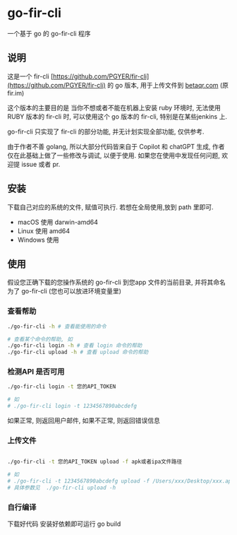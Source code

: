 # go-fir-cli

一个基于 go 的 go-fir-cli 程序

## 说明


这是一个 fir-cli [https://github.com/PGYER/fir-cli](https://github.com/PGYER/fir-cli) 的 go 版本, 用于上传文件到 [betaqr.com](https://www.betaqr.com) (原fir.im)

这个版本的主要目的是 当你不想或者不能在机器上安装 ruby 环境时, 无法使用 RUBY 版本的 fir-cli 时, 可以使用这个 go 版本的 fir-cli, 特别是在某些jenkins 上.

go-fir-cli 只实现了 fir-cli 的部分功能, 并无计划实现全部功能, 仅供参考.

由于作者不善 golang, 所以大部分代码皆来自于 Copilot 和 chatGPT 生成, 作者仅在此基础上做了一些修改与调试, 以便于使用. 如果您在使用中发现任何问题, 欢迎提 issue 或者 pr.

## 安装

下载自己对应的系统的文件, 赋值可执行. 若想在全局使用,放到 path 里即可.

- macOS 使用 darwin-amd64
- Linux 使用 amd64
- Windows 使用 




## 使用

假设您正确下载的您操作系统的 go-fir-cli 到您app 文件的当前目录, 并将其命名为了 go-fir-cli (您也可以放进环境变量里)

### 查看帮助

```bash
./go-fir-cli -h # 查看能使用的命令

# 查看某个命令的帮助, 如
./go-fir-cli login -h # 查看 login 命令的帮助
./go-fir-cli upload -h # 查看 upload 命令的帮助

```

### 检测API 是否可用

```bash  
./go-fir-cli login -t 您的API_TOKEN

# 如
# ./go-fir-cli login -t 1234567890abcdefg

```
如果正常, 则返回用户邮件, 如果不正常, 则返回错误信息


### 上传文件

```bash

./go-fir-cli -t 您的API_TOKEN upload -f apk或者ipa文件路径

# 如
# ./go-fir-cli -t 1234567890abcdefg upload -f /Users/xxx/Desktop/xxx.apk
# 具体参数见  ./go-fir-cli upload -h

```


### 自行编译

下载好代码 安装好依赖即可运行 go build


